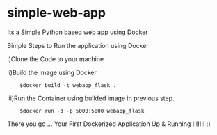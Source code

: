 # simple-web-app
Its a Simple Python based web app using Docker

Simple Steps to Run the application using Docker
  
  i)Clone the Code to your machine

   ii)Build the Image using Docker
        
        $docker build -t webapp_flask .
   
   iii)Run the Container using builded image in previous step.
   
        $docker run -d -p 5000:5000 webapp_flask


There you go ... Your First Dockerized Application Up & Running !!!!!!! :) 
